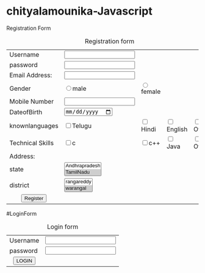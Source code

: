 # chityalamounika-Javascript
Registration Form


<html>
<head>
<title>Registrationform
</title>
<script language="javascript">
function validate()
{
var msg="";
var Uname=document.register.txtUN.value;
var rUN=new RegExp("[A-Za-z]{6,}$");

var pwd=document.register.txtPWD.value;
var rPWD=new RegExp("[\\w]{6,}$");

var email=document.register.txtEmail.value;
var rEmail=new RegExp("[\\w]+.com");

var phone=document.register.txtPhone.value;
var rPhone=new RegExp("^[0-9]{10}$");

if(!Uname.match(rUN))
msg+="\nUsername should contain only alphabets of length atleast 6 character";

if(!pwd.match(rPWD))
msg+="\npaassword should contain atleast 6 character";

if(!email.match(rEmail))
msg+="\nemail should be of abc@xyz.com pattern";

if(!phone.match(rPhone))
msg+="\n enter a 10 digit number";
if(msg!="")
{
alert(msg);
return false;
}
else
{
alert('Registered');
return true;
}
}
</script>
</head>
<body>
<form  name="register" onSubmit="return validate()">
<table align="center">
<caption>Registration form</caption>
<tr><td>Username</td>
<td><input type="text" name="txtUN"></td>
</tr>
<tr><td>password</td>
<td><input type="password" name="txtPWD"></td>
<tr>			
<td>Email Address:</td>			
<td><input type="text" name="txtEmail"></td>		
</tr>
<tr>
<td>Gender</td>
<td><input type="radio" name="male">male</td>
<td><input type="radio" name="female">female</td>
</tr>
<tr>
<td>Mobile Number</td>
<td><input type="text" name="txtPhone"</td>
</tr> 
<tr>
<td>DateofBirth</td>
<td><input type="date" name="Dateofbirth"></td>
</tr>
<tr><td>knownlanguages</td>
<td><input type="checkbox" name="language" value="Telugu">Telugu</td>
<td><input type="checkbox" name="language" value="Hindi">Hindi</td>
<td><input type="checkbox" name="language" value="English">English</td>
<td><input type="checkbox" name="language" value="Other">Other</td>
</tr>
<tr><td>Technical Skills</td>
<td><input type="checkbox" name="language" value="c">c</td>
<td><input type="checkbox" name="language" value="c++">c++</td>
<td><input type="checkbox" name="language" value="Java">Java</td>
<td><input type="checkbox" name="language" value="Other">Other</td>
</tr>
<tr><td>Address:</td>
<td><textarea="Address" rows="5" cols="15" maxlength="20">
</textarea></td>
</tr>
<tr><td>state</td>
<td><select name="state" size=2>
<option value="Telangana" selected>Telangana</option>
<option value="Andhrapradesh" selected>Andhrapradesh</option>
<option value="TamilNadu" selected>TamilNadu</option>
</select></td>
</tr>
<tr><td>district</td>
<td><select name="district" size=2>
<option value="rangareddy" selected>rangareddy</option>
<option value="warangal" selected>warangal</option>
</select></td>
</tr>
<tr><td align=center><input type="Submit" value="Register"></td>
</tr>
</table>
</form>
</body>
</html>
















#LoginForm

<html>
<head>
<title>Loginform
</title>
<script language="javascript">
function validate()
{
var msg="";
var Uname=document.register.txtUN.value;
var rUN=new RegExp("[A-Za-z]{6,}$");
var pwd=document.register.txtPWD.value;
var rPWD=new RegExp("[\\w]{6,}$");
if(!Uname.match(rUN))
msg+="\nUsername should contain only alphabets of length atleast 6 character";
if(!pwd.match(rPWD))
msg+="\npaassword should contain atleast 6 character";

if(msg!="")
{
alert(msg);
return false;
}
else
{
alert('Logined Sucessfully');
return true;
}
}
</script>
</head>
<body>
<form  name="register" onSubmit="return validate()">
<table align="center">
<caption>Login form</caption>
<tr><td>Username</td>
<td><input type="text" name="txtUN"></td>
</tr>
<tr><td>password</td>
<td><input type="password" name="txtPWD"></td>
</tr>	
<tr><td align=center><input type="Submit" value="LOGIN"></td>
</tr>
</table>
</form>
</body>
</html>		










